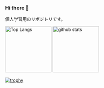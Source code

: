 ### Hi there 👋

個人学習用のリポジトリです。

<p align="left"> 
  <img alt="Top Langs" height="150px" src="https://github-readme-stats.vercel.app/api/top-langs/?username=kabasawakyohei&layout=compact&show_icons=true&theme=onedark" />
  <img alt="github stats" height="150px" src="https://github-readme-stats.vercel.app/api?username=kabasawakyohei&theme=onedark&show_icons=ture" />
</p>

[![trophy](https://github-profile-trophy.vercel.app/?username=kabasawakyohei&theme=onedark&column=7
)](https://github.com/ryo-ma/github-profile-trophy)

